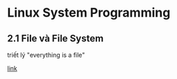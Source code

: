 # Linux System Programming

## 2.1 File và File System

triết lý "everything is a file"

[link](https://www.youtube.com/watch?v=dDwXnB6XeiA)


